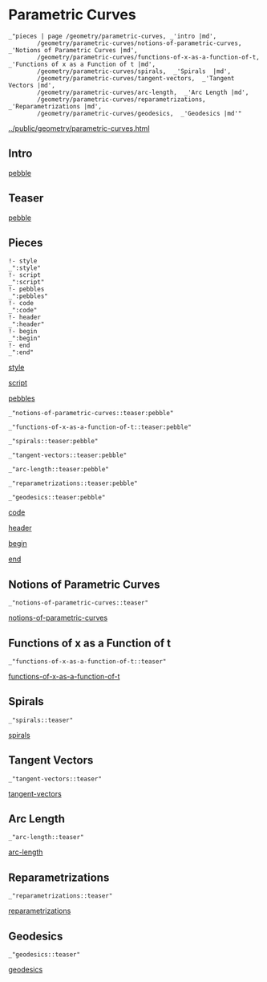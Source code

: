 # Parametric Curves

    _"pieces | page /geometry/parametric-curves, _'intro |md',
            /geometry/parametric-curves/notions-of-parametric-curves,  _'Notions of Parametric Curves |md',
            /geometry/parametric-curves/functions-of-x-as-a-function-of-t,  _'Functions of x as a Function of t |md',
            /geometry/parametric-curves/spirals,  _'Spirals  |md',
            /geometry/parametric-curves/tangent-vectors,  _'Tangent Vectors |md',
            /geometry/parametric-curves/arc-length,  _'Arc Length |md',
            /geometry/parametric-curves/reparametrizations,  _'Reparametrizations |md',
            /geometry/parametric-curves/geodesics,  _'Geodesics |md'"

[../public/geometry/parametric-curves.html](# "save:")


## Intro

[pebble]()

## Teaser

[pebble]()

## Pieces

    !- style
    _":style"
    !- script
    _":script"
    !- pebbles
    _":pebbles"
    !- code
    _":code"
    !- header
    _":header"
    !- begin
    _":begin"
    !- end
    _":end"

[style]() 

[script]()

[pebbles]()

    _"notions-of-parametric-curves::teaser:pebble"

    _"functions-of-x-as-a-function-of-t::teaser:pebble"

    _"spirals::teaser:pebble"

    _"tangent-vectors::teaser:pebble"

    _"arc-length::teaser:pebble"

    _"reparametrizations::teaser:pebble"

    _"geodesics::teaser:pebble"


[code]()



[header]()

[begin]()

[end]()

## Notions of Parametric Curves

    _"notions-of-parametric-curves::teaser"


[notions-of-parametric-curves](pages/geometry_parametric-curves_notions-of-parametric-curves.md "load:")

## Functions of x as a Function of t

    _"functions-of-x-as-a-function-of-t::teaser"


[functions-of-x-as-a-function-of-t](pages/geometry_parametric-curves_functions-of-x-as-a-function-of-t.md "load:")

## Spirals 

    _"spirals::teaser"


[spirals](pages/geometry_parametric-curves_spirals.md "load:")

## Tangent Vectors

    _"tangent-vectors::teaser"


[tangent-vectors](pages/geometry_parametric-curves_tangent-vectors.md "load:")

## Arc Length

    _"arc-length::teaser"


[arc-length](pages/geometry_parametric-curves_arc-length.md "load:")

## Reparametrizations

    _"reparametrizations::teaser"


[reparametrizations](pages/geometry_parametric-curves_reparametrizations.md "load:")

## Geodesics

    _"geodesics::teaser"


[geodesics](pages/geometry_parametric-curves_geodesics.md "load:")